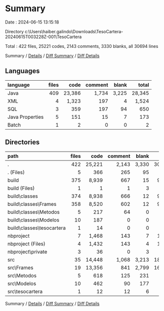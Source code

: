 # Summary

Date : 2024-06-15 13:15:18

Directory c:\\Users\\haiber.galindo\\Downloads\\TesoCartera-20240615T003228Z-001\\TesoCartera

Total : 422 files,  25221 codes, 2143 comments, 3330 blanks, all 30694 lines

Summary / [Details](details.md) / [Diff Summary](diff.md) / [Diff Details](diff-details.md)

## Languages
| language | files | code | comment | blank | total |
| :--- | ---: | ---: | ---: | ---: | ---: |
| Java | 409 | 23,386 | 1,734 | 3,225 | 28,345 |
| XML | 4 | 1,323 | 197 | 4 | 1,524 |
| SQL | 3 | 359 | 197 | 94 | 650 |
| Java Properties | 5 | 151 | 15 | 7 | 173 |
| Batch | 1 | 2 | 0 | 0 | 2 |

## Directories
| path | files | code | comment | blank | total |
| :--- | ---: | ---: | ---: | ---: | ---: |
| . | 422 | 25,221 | 2,143 | 3,330 | 30,694 |
| . (Files) | 5 | 366 | 265 | 95 | 726 |
| build | 375 | 8,939 | 667 | 15 | 9,621 |
| build (Files) | 1 | 1 | 1 | 3 | 5 |
| build\\classes | 374 | 8,938 | 666 | 12 | 9,616 |
| build\\classes\\Frames | 358 | 8,520 | 602 | 12 | 9,134 |
| build\\classes\\Metodos | 5 | 217 | 64 | 0 | 281 |
| build\\classes\\Modelos | 10 | 187 | 0 | 0 | 187 |
| build\\classes\\tesocartera | 1 | 14 | 0 | 0 | 14 |
| nbproject | 7 | 1,468 | 143 | 7 | 1,618 |
| nbproject (Files) | 4 | 1,432 | 143 | 4 | 1,579 |
| nbproject\\private | 3 | 36 | 0 | 3 | 39 |
| src | 35 | 14,448 | 1,068 | 3,213 | 18,729 |
| src\\Frames | 19 | 13,356 | 841 | 2,799 | 16,996 |
| src\\Metodos | 5 | 618 | 125 | 231 | 974 |
| src\\Modelos | 10 | 462 | 90 | 177 | 729 |
| src\\tesocartera | 1 | 12 | 12 | 6 | 30 |

Summary / [Details](details.md) / [Diff Summary](diff.md) / [Diff Details](diff-details.md)